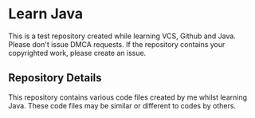 # Learn Java
This is a test repository created while learning VCS, Github and Java. Please don't issue DMCA requests. If the repository contains your copyrighted work, please create an issue.

## Repository Details
This repository contains various code files created by me whilst learning Java. These code files may be similar or different to codes by others.
